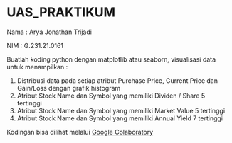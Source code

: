 # UAS_PRAKTIKUM

Nama : Arya Jonathan Trijadi

NIM : G.231.21.0161

Buatlah koding python dengan matplotlib atau seaborn, visualisasi data untuk menampilkan :
1. Distribusi data pada setiap atribut Purchase Price, Current Price dan Gain/Loss dengan grafik histogram
2. Atribut Stock Name dan Symbol yang memiliki Dividen / Share 5 tertinggi
3. Atribut Stock Name dan Symbol yang memiliki Market Value 5 tertinggi
4. Atribut Stock Name dan Symbol yang memiliki Annual Yield 7 tertinggi

Kodingan bisa dilihat melalui [Google Colaboratory](https://colab.research.google.com/drive/1cLoRGCQo1swMzd2SgvVofw-6S49foEpN?usp=sharing)
